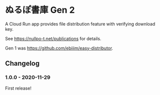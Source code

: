 # ぬるぽ書庫 Gen 2

A Cloud Run app provides file distribution feature with verifying download key.

See https://nullpo-t.net/publications for details.

Gen 1 was https://github.com/ebiiim/easy-distributor.

## Changelog

### 1.0.0 - 2020-11-29

First release!
